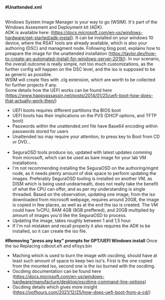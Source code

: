 **#Unattended.xml**<br><br>

Windows System Image Manager is your way to go (WSIM). It's part of the Windows Assesment and Deployment kit (ADK).<br>
ADK is available here: (https://docs.microsoft.com/en-us/windows-hardware/get-started/adk-install). It can be installed on your windows 10 device, where the RSAT tools are already available, which is also your authoring (DSC) and managment node. Following blog post, explains how to preapare the image for the unattended installation (https://taylor.dev/how-to-create-an-automated-install-for-windows-server-2019/). In our scenario, the overall outcome is really simple, not too much customizations, as the further config will happen on the DSC level, and the iso is supposed to be as generic as possible.<br>
WSIM will create files with .clg extension, which are worth to be collected for further projects if any.<br>
Some details how the UEFI works can be found here (https://www.happyassassin.net/posts/2014/01/25/uefi-boot-how-does-that-actually-work-then/)
+ UEFI boots requires different partitions tha BIOS boot<br>
+ UEFI boots has their implications on the PVS (DHCP options, and TFTP boot)<br>
+ Passwords within the unattended.xml file have Base64 encoding within passwords stored for users<br>
+ Unattended iso may require your attention, to press key to Boot from CD or DVD...<br><br>
+ SeguraOSD tools produce iso, updated with latest updates comming from microsoft, which can be used as bare image for your lab VM installations.
+ I'm not recommending installing the SeguraOSD on the authoring/mgmt node, as it needs plenty amount of disk space to perform updating the images. Preferably SeguraOSD tooling is installed on another VM, as DISM which is being used undearneath, does not really take the benefit of what the CPU can offer, and as per my understanding is single threaded. Based on the observation, updating one image, from the iso downloaded from microsoft webpage, requires around 20GB, the image is copied in few places, as well as at the end the iso is created. The VM could have 1vCPU, RAM 4GB (8GB preffered), and 20GB multiplied by amount of images you'd like the SeguraOSD to process.<br>
+ Updating the image, takes roughly between 1 and 1,5 hour.<br>
+ If I'm not mistaken and recall properly it also requires the ADK to be installed, so it can create the iso file.<br>

**#Removing "press any key" prompts for GPT/UEFI Windows install**
Once the iso Replacing cdboot.efi and efisys.bin
+ Maching which is used to burn the image with oscdimg, should have at least such amount of space to keep two iso's. First is the one copied from the mounted iso, second one is the iso burned with the oscdimg.
+ Oscdimg documentation can be found here (https://docs.microsoft.com/en-us/windows-hardware/manufacture/desktop/oscdimg-command-line-options)<br>
+ Oscdimg details which gives more insight (https://oofhours.com/2021/12/25/how-does-uefi-boot-from-a-cd/)<br>
